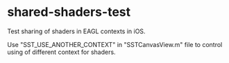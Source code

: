 shared-shaders-test
===================

Test sharing of shaders in EAGL contexts in iOS.

Use "SST_USE_ANOTHER_CONTEXT" in "SSTCanvasView.m" file to control using of different
context for shaders.